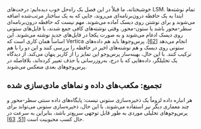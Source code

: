 خوشبختانه، ما قبلاً در این فصل یک راه‌حل خوب دیده‌ایم: درخت‌های LSM. تمام نوشته‌ها ابتدا به یک حافظه درون‌برنامه‌ای می‌روند، جایی که به یک ساختار مرتب‌شده اضافه می‌شوند و برای نوشتن روی دیسک آماده می‌شوند. مهم نیست که حافظه درون‌برنامه‌ای سطر-محور باشد یا ستون-محور. وقتی نوشته‌های کافی جمع شدند، با فایل‌های ستونی روی دیسک ادغام می‌شوند و به صورت یکجا در فایل‌های جدید نوشته می‌شوند. این اساساً همان کاری است که Vertica انجام می‌دهد
[[62](ch03.html#Lamb2012ub)]. پرس‌وجوها باید هم داده‌های ستونی روی دیسک و هم نوشته‌های اخیر در حافظه را بررسی کنند و این دو را با هم ترکیب کنند. با این حال، بهینه‌ساز پرس‌وجو این تمایز را از کاربر پنهان می‌کند. از دیدگاه یک تحلیلگر، داده‌هایی که با درج، به‌روزرسانی یا حذف تغییر کرده‌اند، بلافاصله در پرس‌وجوهای بعدی منعکس می‌شوند.

## تجمیع: مکعب‌های داده و نماهای مادی‌سازی شده 

هر انباره داده لزوماً یک ذخیره‌سازی ستونی نیست: پایگاه‌های داده سنتی سطر-محور و چند معماری دیگر نیز استفاده می‌شوند. با این حال، ذخیره‌سازی ستونی می‌تواند برای پرس‌وجوهای تحلیلی موردی به طور قابل توجهی سریع‌تر باشد، بنابراین به سرعت در حال کسب محبوبیت است
[[51](ch03.html#OneSizeFitsNone2013vw),
[63](ch03.html#LeDem2014tl)].